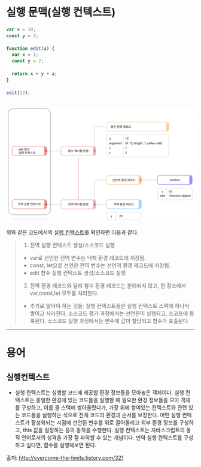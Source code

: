 # 실행 문맥(실행 컨텍스트)

```js
var x = 10;
const y = 2;

function edit(a) {
  var x = 1;
  const y = 2;

  return x + y + a;
}

edit(12);
```

<br>

<img src="/img/execution-context.png" width="600px">

위와 같은 코드에서의 [실행 컨텍스트]()를 확인하면 다음과 같다.

> 1. 전역 실행 컨텍스트 생성/소스코드 실행
>
> - var로 선언한 전역 변수는 낵체 환경 레코드에 저장됨.
> - const, let으로 선언한 전역 변수는 선언적 환경 레코드에 저장됨.
> - edit 함수 실행 컨텍스트 생성/소스코드 실행
>
> 2. 전역 환경 레코드와 달리 함수 환경 레코드는 분리되지 않고, 한 장소에서 var,const,let 모두를 처리한다.
>
> - 추가로 알아야 하는 것들: 실행 컨텍스트들은 실행 컨텍스트 스택에 하나씩 쌓이고 사라진다. 소스코드 평가 과정에서는 선언문이 실행되고, 스코프에 등록된다. 소스코드 실행 과정에서는 변수에 값이 할당되고 함수가 호출된다.

---

# 용어

## 실행컨텍스트

- 실행 컨텍스트는 실행할 코드에 제공할 환경 정보들을 모아놓은 객체이다. 실행 컨텍스트는 동일한 환경에 있는 코드들을 실행할 때 필요한 환경 정보들을 모아 객체를 구성하고, 이를 콜 스택에 쌓아올렸다가, 가장 위에 쌓여있는 컨텍스트와 관련 있는 코드들을 실행하는 식으로 전체 코드의 환경과 순서를 보장한다. 어떤 실행 컨텍스트가 활성화되는 시점에 선언된 변수를 위로 끌어올리고 외부 환경 정보를 구성하고, this 값을 설정하는 등의 동작을 수행한다. 실행 컨텍스트는 자바스크립트의 동적 언어로서의 성격을 가장 잘 파악할 수 있는 개념이다. 만약 실행 컨텍스트를 구성하고 싶다면, 함수를 실행해보면 된다.

출처: http://overcome-the-limits.tistory.com/321
